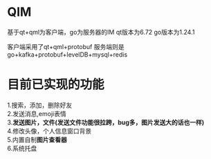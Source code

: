 # QIM
基于qt+qml为客户端，go为服务器的IM
qt版本为6.72 go版本为1.24.1

客户端采用了qt+qml+protobuf
服务端则是go+kafka+protobuf+levelDB+mysql+redis

# 目前已实现的功能  
1.搜索，添加，删除好友  
2.发送消息,emoji表情  
3.**发送图片，文件(发送文件功能很拉跨，bug多，图片发送大的话也一样)**  
4.修改头像，个人信息窗口背景  
5.内置自制**图片查看器**  
6.系统托盘


